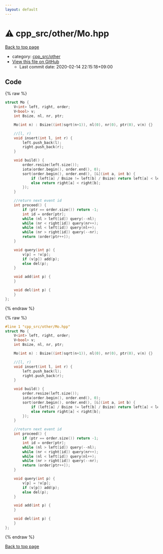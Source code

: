 ```yaml
---
layout: default
---
```


<!-- mathjax config similar to math.stackexchange -->
<script type="text/javascript" async
  src="https://cdnjs.cloudflare.com/ajax/libs/mathjax/2.7.5/MathJax.js?config=TeX-MML-AM_CHTML">
</script>
<script type="text/x-mathjax-config">
  MathJax.Hub.Config({
    TeX: { equationNumbers: { autoNumber: "AMS" }},
    tex2jax: {
      inlineMath: [ ['$','$'] ],
      processEscapes: true
    },
    "HTML-CSS": { matchFontHeight: false },
    displayAlign: "left",
    displayIndent: "2em"
  });
</script>

<script type="text/javascript" src="https://cdnjs.cloudflare.com/ajax/libs/jquery/3.4.1/jquery.min.js"></script>
<script src="https://cdn.jsdelivr.net/npm/jquery-balloon-js@1.1.2/jquery.balloon.min.js" integrity="sha256-ZEYs9VrgAeNuPvs15E39OsyOJaIkXEEt10fzxJ20+2I=" crossorigin="anonymous"></script>
<script type="text/javascript" src="../../../assets/js/copy-button.js"></script>
<link rel="stylesheet" href="../../../assets/css/copy-button.css" />


# :warning: cpp_src/other/Mo.hpp

<a href="../../../index.html">Back to top page</a>

* category: <a href="../../../index.html#3a410910d29f06f5e038fad6075af5c6">cpp_src/other</a>
* <a href="{{ site.github.repository_url }}/blob/master/cpp_src/other/Mo.hpp">View this file on GitHub</a>
    - Last commit date: 2020-02-14 22:15:18+09:00




## Code

<a id="unbundled"></a>
{% raw %}
```cpp
struct Mo {
	V<int> left, right, order;
	V<bool> v;
	int Bsize, nl, nr, ptr;

	Mo(int n) : Bsize((int)sqrt(n+1)), nl(0), nr(0), ptr(0), v(n) {}

	//[l, r)
	void insert(int l, int r) {
		left.push_back(l);
		right.push_back(r);
	}

	void build() {
		order.resize(left.size());
		iota(order.begin(), order.end(), 0);
		sort(order.begin(), order.end(), [&](int a, int b) {
			if (left[a] / Bsize != left[b] / Bsize) return left[a] < left[b];
			else return right[a] < right[b];
		});
	}

	//return next event id
	int proceed() {
		if (ptr == order.size()) return -1;
		int id = order[ptr];
		while (nl > left[id]) query(--nl);
		while (nr < right[id]) query(nr++);
		while (nl < left[id]) query(nl++);
		while (nr > right[id]) query(--nr);
		return (order[ptr++]);
	}

	void query(int p) {
		v[p] = !v[p];
		if (v[p]) add(p);
		else del(p);
	}

	void add(int p) {
	}

	void del(int p) {
	}
};
```
{% endraw %}

<a id="bundled"></a>
{% raw %}
```cpp
#line 1 "cpp_src/other/Mo.hpp"
struct Mo {
	V<int> left, right, order;
	V<bool> v;
	int Bsize, nl, nr, ptr;

	Mo(int n) : Bsize((int)sqrt(n+1)), nl(0), nr(0), ptr(0), v(n) {}

	//[l, r)
	void insert(int l, int r) {
		left.push_back(l);
		right.push_back(r);
	}

	void build() {
		order.resize(left.size());
		iota(order.begin(), order.end(), 0);
		sort(order.begin(), order.end(), [&](int a, int b) {
			if (left[a] / Bsize != left[b] / Bsize) return left[a] < left[b];
			else return right[a] < right[b];
		});
	}

	//return next event id
	int proceed() {
		if (ptr == order.size()) return -1;
		int id = order[ptr];
		while (nl > left[id]) query(--nl);
		while (nr < right[id]) query(nr++);
		while (nl < left[id]) query(nl++);
		while (nr > right[id]) query(--nr);
		return (order[ptr++]);
	}

	void query(int p) {
		v[p] = !v[p];
		if (v[p]) add(p);
		else del(p);
	}

	void add(int p) {
	}

	void del(int p) {
	}
};

```
{% endraw %}

<a href="../../../index.html">Back to top page</a>

